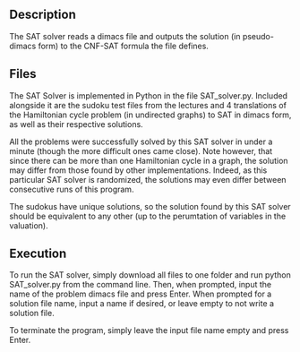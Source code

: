 ## Description

The SAT solver reads a dimacs file and outputs the solution (in pseudo-dimacs form) to the CNF-SAT formula the file defines.

## Files

The SAT Solver is implemented in Python in the file SAT_solver.py. Included alongside it are the sudoku test files from the lectures and 4 translations of the Hamiltonian cycle problem (in undirected graphs) to SAT in dimacs form, as well as their respective solutions.

All the problems were successfully solved by this SAT solver in under a minute (though the more difficult ones came close). Note however, that since there can be more than one Hamiltonian cycle in a graph, the solution may differ from those found by other implementations. Indeed, as this particular SAT solver is randomized, the solutions may even differ between consecutive runs of this program.

The sudokus have unique solutions, so the solution found by this SAT solver should be equivalent to any other (up to the perumtation of variables in the valuation).

## Execution

To run the SAT solver, simply download all files to one folder and run python SAT_solver.py from the command line. Then, when prompted, input the name of the problem dimacs file and press Enter. When prompted for a solution file name, input a name if desired, or leave empty to not write a solution file.

To terminate the program, simply leave the input file name empty and press Enter.
